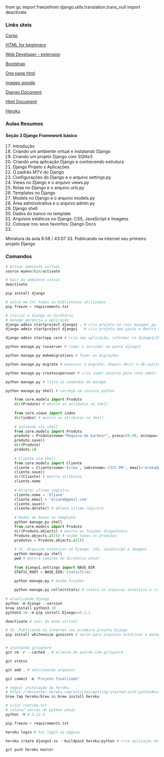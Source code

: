 from gc import freezefrom django.utils.translation.trans_null import deactivate

### Links úteis

[Curso](https://www.udemy.com/course/programacao-web-com-django-framework-do-basico-ao-avancado/)

[HTML for beginners](https://html.com/)

[Web Developer - extension](https://chromewebstore.google.com/detail/web-developer/bfbameneiokkgbdmiekhjnmfkcnldhhm?hl=pt-BR&pli=1)

[Bootstrap](https://getbootstrap.com/)

[One page html](https://onepagelove.com/templates/free-templates)

[images google](https://images.google.com/)

[Django Document](https://docs.djangoproject.com/en/5.1/)

[Html Document](https://developer.mozilla.org/en-US/docs/Web/HTML/Element/div)

[Heroku](https://www.heroku.com/)


### Aulas Resumos

#### Seção 3 Django Framework básico

17. Introdução
18. Criando um ambiente virtual e instalando Django
19. Criando um projeto Django com SQlite3 
20. Criando uma aplicação Django e conhecendo estrutura
21. Django Projeto x Aplicações
22. O padrão MTV do Django
23. Configurações do Django e o arquivo settings.py
24. Views no Django e o arquivo views.py
25. Rotas no Django e o arquivo urls.py
26. Templates no Django
27. Models no Django e o arquivo models.py
28. Área administrativa e o arquivo admin.py
29. Django shell
30. Dados do banco no template 
31. Arquivos estáticos no Django: CSS, JavaScript e Imagens
32. Coloque nos seus favoritos: Django Docs
33. 
Miniatura da aula
6:58 / 43:07
33. Publicando na internet seu primeiro projeto Django

### Comandos

```Python
# Ativar ambiente virtual
source myenv/bin/activate

# Sair do ambiente vitual
deactivate

pip install django

# salva em txt todas as bibliotecas utilizadas
pip freeze > requirements.txt

# iniciar o django no diretório
# manage gerencia a aplicação
django-admin startproject django1 . # cria projeto na raiz manager.py
django-admin startproject django1   # cria projeto uma pasta e dentro dela manager.py

django-admin startapp core # cria uma aplicação, informar no django1/INSTALLED_APPS, bem como templates

python manage.py runserver # rodar o servidor na pasta django1

python manage.py makemigrations # fazer as migrações

python manage.py migrate # executar a migrate, depois abrir o db.sqlite3

python manage.py createsuperuser # cria super usuario para rota admin

python manage.py # lista os comandos do manage

python manage.py shell # carrega um console python

    from core.models import Produto
    dir(Produto) # mostra os atributos no shell
    
    from core.views import index
    dir(index) # mostra os atributos no shell
    
    # Salvando via shell
    from.core.models import Produto
    produto = Produto(nome="Maquina de barbear", preco=59.99, estoque=1)
    produto.save()
    dir(Produto)
    produto.id
    
    # Cliente via shell
    from.core.models import Cliente
    cliente = Cliente(nome='Erika', sobrenome='CICC PM', email="eroka@gmail.com")
    cliente.save()
    dir(Cliente) # mostra atributos
    cliente.nome
    
    # Alterar ultimo registro
    cliente.nome = 'Eliane'
    cliente.email = 'eliane@gmail.com'
    cliente.save()
    cliente.delete() # deleta ultimo registro
    
    # Dados do banco no template
    python manage.py shell
    from.core.models import Produto
    dir(Produto.objects) # mostra as funções disponíveis
    Produto.objects.all() # exibe todos os produtos
    produtos = Produto.objects.all()
    
    # 31. Arquivos estáticos no Django: CSS, JavaScript e Imagens
    python manage.py shell
    pwd # mostra caminho do diretório atual
    
    from django1.settings import BASE_DIR
    STATIC_ROOT = BASE_DIR/'staticfiles'
    
    python manage.py # exibe funções

    python manage.py collectstatic # coleta os arquivos estaticos e cria uma pasta
    
# atualizando django
python -m django --version
brew install python3.10
python3.10 -m pip install Django==5.1.1

deactivate # sair da base virtual

# 33. Publicando na internet seu primeiro projeto Django
pip install whitenoise gunicorn # serve para arquivos estaticos e manage


# ajustando gitignore
git rm -r --cached . # elimina de acordo com gitignore

git status 

git add . # adicionando arquivos

git commit -m "Projeto finalizado"

# seguir instalação do heroku
# https://devcenter.heroku.com/articles/getting-started-with-python#set-up
brew tap heroku/brew && brew install heroku

# criar runtime.txt
# colocar versão do python atual
python -V # 3.12.4

pip freeze > requirements.txt

heroku login # faz login na página

heroku create django1-zu --buildpack heroku/python # cria aplicação no heroku, cuidado com nome para evitar conflito

git push heroku master

```
